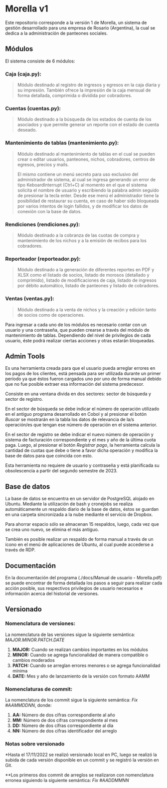 # Morella v1

Este repositorio corresponde a la versión 1 de Morella, un sistema de gestión desarrollado para una empresa de Rosario (Argentina), la cual se dedica a la administración de panteones sociales.

## Módulos
El sistema consiste de 6 módulos:

### Caja (caja.py):
  > Módulo destinado al registro de ingresos y egresos en la caja diaria y su impresión. También ofrece la impresión de la caja mensual de forma detallada, comprimida o dividida por cobradores.

### Cuentas (cuentas.py):
  > Módulo destinado a la búsqueda de los estados de cuenta de los asociados y que permite generar un reporte con el estado de cuenta deseado.

### Mantenimiento de tablas (mantenimiento.py):
  > Módulo destinado al mantenimiento de tablas en el cual se pueden crear o editar usuarios, panteones, nichos, cobradores, centros de egresos, precios y mails.
  >
  > El mismo contiene un menú secreto para uso exclusivo del administrador de sistema, al cual se ingresa generando un error de tipo KeboardInterrupt (Ctrl+C) al momento en el que el sistema solicita el nombre de usuario y escribiendo la palabra admin seguido de presionar la tecla enter. Desde ese menú el administrador tiene la posibilidad de restaurar su cuenta, en caso de haber sido bloqueada por varios intentos de login fallidos, y de modificar los datos de conexión con la base de datos.

### Rendiciones (rendiciones.py):
  > Módulo destinado a la cobranza de las cuotas de compra y mantenimiento de los nichos y a la emisión de recibos para los cobradores. 

### Reporteador (reporteador.py):
  > Módulo destinado a la generación de diferentes reportes en PDF y XLSX como el listado de socios, listado de morosos (detallado y comprimido), listado de modificaciones de caja, listado de ingresos por débito automático, listado de panteones y listado de cobradores.

### Ventas (ventas.py):
  > Módulo destinado a la venta de nichos y la creación y edición tanto de socios como de operaciones.


Para ingresar a cada uno de los módulos es necesario contar con un usuario y una contraseña, que pueden crearse a través del módulo de mantenimiento de tablas.
Dependiendo del nivel de privilegios de cada usuario, éste podrá realizar ciertas acciones y otras estarán bloqueadas.

## Admin Tools
Es una herramienta creada para que el usuario pueda arreglar errores en los pagos de los clientes, está pensada para ser utilizada durante un primer período ya que éstos fueron cargados uno por uno de forma manual debido que no fue posible extraer esa información del sistema predecesor. 

Consiste en una ventana divida en dos sectores: sector de búsqueda y sector de registro. 

En el sector de búsqueda se debe indicar el número de operación utilizado en el antiguo programa desarrollado en Cobol y al presionar el botón _Buscar_ se mostrarán en la tabla los datos de relevancia de la/s operación/es que tengan ese número de operación en el sistema anterior.

En el sector de registro se debe indicar el nuevo número de operación y sistema de facturación correspondiente y el mes y año de la última cuota paga. Luego, al presionar el botón _Registrar pago_, la herramienta calcula la cantidad de cuotas que debe o tiene a favor dicha operación y modifica la base de datos para que coincida con esto.

Esta herramienta no requiere de usuario y contraseña y está planificada su obsolescencia a partir del segundo semestre de 2023.

## Base de datos
La base de datos se encuentra en un servidor de PostgreSQL alojado en Ubuntu.
Mediante la utilización de bash y cronejobs se realiza automáticamente un respaldo diario de la base de datos, éstos se guardan en una carpeta sincronizada a la nube mediante el servicio de Dropbox. 

Para ahorrar espacio sólo se almacenan 15 respaldos, luego, cada vez que se crea uno nuevo, se elimina el más antiguo. 

También es posible realizar un respaldo de forma manual a través de un ícono en el menú de aplicaciones de Ubuntu, al cual puede accederse a través de RDP.

## Documentación
En la documentación del programa (./docs/Manual de usuario - Morella.pdf) se puede encontrar de forma detallada los pasos a seguir para realizar cada acción posible, sus respectivos privilegios de usuario necesarios e información acerca del historial de versiones.

## Versionado
### Nomenclatura de versiones:
La nomenclatura de las versiones sigue la siguiente semántica: _MAJOR.MINOR.PATCH.DATE_

1. **MAJOR:** Cuando se realizan cambios importantes en los módulos
2. **MINOR:** Cuando se agrega funcionalidad de manera compatible o cambios moderados
3. **PATCH:** Cuando se arreglan errores menores o se agrega funcionalidad mínima
4. **DATE:** Mes y año de lanzamiento de la versión con formato AAMM

### Nomenclaturas de commit:
La nomenclatura de los commit sigue la siguiente semántica: _Fix #AAMMDDNN_, donde:

1. **AA:** Número de dos cifras correspondiente al año
2. **MM:** Número de dos cifras correspondiente al mes
3. **DD:** Número de dos cifras correspondiente al día
4. **NN:** Número de dos cifras identificador del arreglo

### Notas sobre versionado
*Hasta el 17/11/2022 se realizó versionado local en PC, luego se realizó la subida de cada versión disponible en un commit y se registró la versión en Git.

**Los primeros dos commit de arreglos se realizaron con nomenclatura erronea siguiendo la siguiente semántica: _Fix #AADDMMNN_
